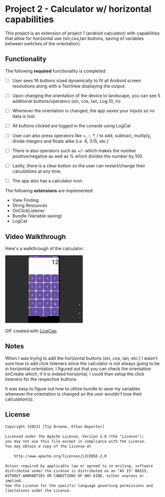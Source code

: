 # Project 2 - Calculator w/ horizontal capabilities

This project is an extension of project 1 (android calculator) with capabilities that allow for horizontal use (sin,cos,tan buttons, saving of variables between switches of the orientation).

## Functionality 

The following **required** functionality is completed:

* [ ] User sees 16 buttons sized dynamically to fit all Android screen resolutions along with a TextView displaying the output.
* [ ] Upon changing the orientation of the device to landscape, you can see 5 additional buttons/operators (sin, cos, tan, Log 10, ln)
* [ ] Whenever the orientation is changed, the app saves your inputs so no data is lost.
* [ ] All buttons clicked are logged in the console using LogCat
* [ ] User can also press operators like +, -, *, / to add, subtract, multiply, divide integers and floats alike (i.e. 6, 3.15, etc.)
* [ ] There is also operators such as +/- which makes the number positive/negative as well as % which divides the number by 100.
* [ ] Lastly, there is a clear button so the user can restart/change their calculations at any time.
* [ ] The app also has a calculator icon.


The following **extensions** are implemented:

* View Finding 
* String Resources
* OnClickListener
* Bundle (Variable saving)
* LogCat

## Video Walkthrough

Here's a walkthrough of the calculator:

<img src='Walkthrough.gif' title='Video Walkthrough' width='50%' alt='Video Walkthrough'/>

GIF created with [LiceCap](http://www.cockos.com/licecap/).

## Notes

When I was trying to add the horizontal buttons (sin, cos, tan, etc.) I wasn't sure how to add click listeners since the calculator is not always going to be in horizontal orientation. I figured out that you can check the orientation onCreate which, if it is indeed horizontal, I could then setup the click listeners for the respective buttons.

It was easy to figure out how to utilize bundle to save my variables whenever the orientation is changed so the user wouldn't lose their calculation(s).

## License

    Copyright [2023] [Tip Browne, Ethan Deporter]

    Licensed under the Apache License, Version 2.0 (the "License");
    you may not use this file except in compliance with the License.
    You may obtain a copy of the License at

        http://www.apache.org/licenses/LICENSE-2.0

    Unless required by applicable law or agreed to in writing, software
    distributed under the License is distributed on an "AS IS" BASIS,
    WITHOUT WARRANTIES OR CONDITIONS OF ANY KIND, either express or implied.
    See the License for the specific language governing permissions and
    limitations under the License.
